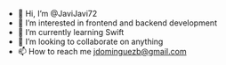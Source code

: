 - 👋 Hi, I’m @JaviJavi72
- 👀 I’m interested in frontend and backend development
- 🌱 I’m currently learning Swift
- 💞️ I’m looking to collaborate on anything
- 📫 How to reach me jdominguezb@gmail.com

<!---
JaviJavi72/JaviJavi72 is a ✨ special ✨ repository because its `README.md` (this file) appears on your GitHub profile.
You can click the Preview link to take a look at your changes.
--->
